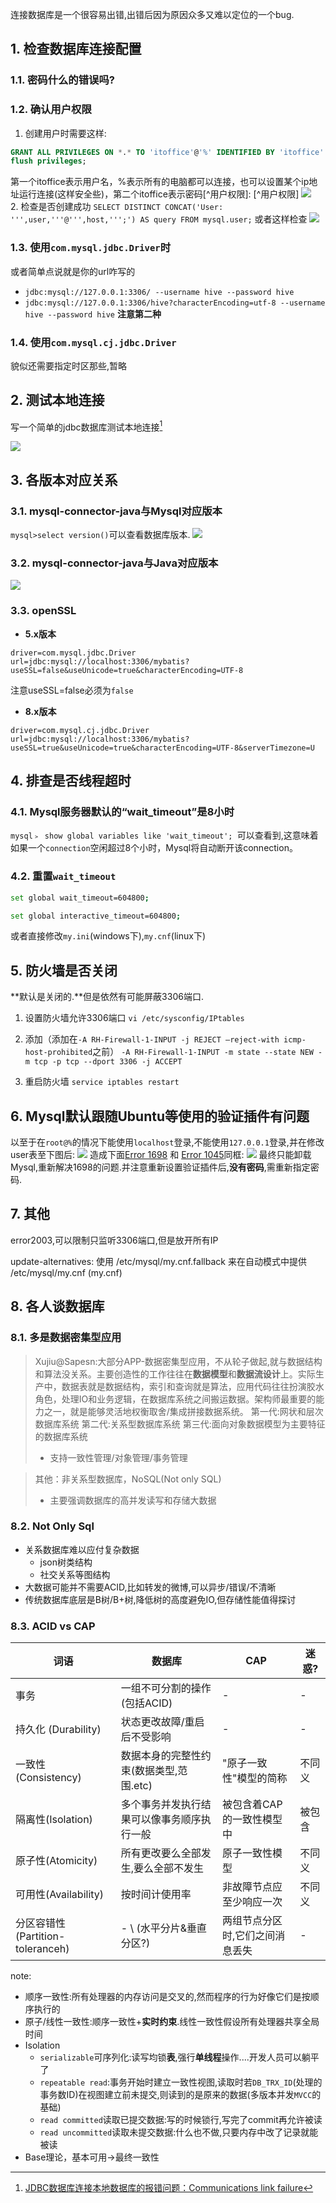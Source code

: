 连接数据库是一个很容易出错,出错后因为原因众多又难以定位的一个bug.

## 1. 检查数据库连接配置 

### 1.1. 密码什么的错误吗?
### 1.2. 确认用户权限
1. 创建用户时需要这样:
```sql
GRANT ALL PRIVILEGES ON *.* TO 'itoffice'@'%' IDENTIFIED BY 'itoffice' WITH GRANT OPTION;
flush privileges;
```
第一个itoffice表示用户名，%表示所有的电脑都可以连接，也可以设置某个ip地址运行连接(这样安全些)，第二个itoffice表示密码[^用户权限]:
[^用户权限]
![](https://gitee.com/istarwyh/images/raw/master/1592828559_20200622065304296_3467.png)  
2. 检查是否创建成功
`SELECT DISTINCT CONCAT('User: ''',user,'''@''',host,''';') AS query FROM mysql.user;`
或者这样检查
![](https://gitee.com/istarwyh/images/raw/master/1592828560_20200622123559120_11222.png)
### 1.3. 使用`com.mysql.jdbc.Driver`时
或者简单点说就是你的url咋写的
- `jdbc:mysql://127.0.0.1:3306/ --username hive --password hive`
- `jdbc:mysql://127.0.0.1:3306/hive?characterEncoding=utf-8 --username hive --password hive`
**注意第二种**
### 1.4. 使用`com.mysql.cj.jdbc.Driver`
貌似还需要指定时区那些,暂略
## 2. 测试本地连接
写一个简单的jdbc数据库测试本地连接[^测试本地连接]
[^测试本地连接]:[JDBC数据库连接本地数据库的报错问题：Communications link failure](https://blog.csdn.net/qq_41907816/article/details/89104699?utm_medium=distribute.pc_relevant_t0.none-task-blog-BlogCommendFromMachineLearnPai2-1.nonecase&depth_1-utm_source=distribute.pc_relevant_t0.none-task-blog-BlogCommendFromMachineLearnPai2-1.nonecase)

![](https://gitee.com/istarwyh/images/raw/master/1592828557_20200622063755308_23608.png)

## 3. 各版本对应关系
### 3.1. mysql-connector-java与Mysql对应版本
`mysql>select version()`可以查看数据库版本.
![](https://gitee.com/istarwyh/images/raw/master/1592828557_20200622063549719_10920.png)
### 3.2. mysql-connector-java与Java对应版本
![](https://gitee.com/istarwyh/images/raw/master/1592828557_20200622063659410_2684.png)
### 3.3. openSSL
- **5.x版本**
```properties
driver=com.mysql.jdbc.Driver
url=jdbc:mysql://localhost:3306/mybatis?useSSL=false&useUnicode=true&characterEncoding=UTF-8
```
注意useSSL=false必须为`false`

- **8.x版本**
```properties
driver=com.mysql.cj.jdbc.Driver
url=jdbc:mysql://localhost:3306/mybatis?useSSL=true&useUnicode=true&characterEncoding=UTF-8&serverTimezone=U
```
## 4. 排查是否线程超时
### 4.1. Mysql服务器默认的“wait_timeout”是8小时
`mysql﹥ show global variables like 'wait_timeout'; `可以查看到,这意味着如果一个`connection`空闲超过8个小时，Mysql将自动断开该connection。

### 4.2. 重置`wait_timeout`
```sh
set global wait_timeout=604800; 

set global interactive_timeout=604800;
```

或者直接修改`my.ini`(windows下),`my.cnf`(linux下)
## 5. 防火墙是否关闭
**默认是关闭的.**但是依然有可能屏蔽3306端口.

1. 设置防火墙允许3306端口
`vi /etc/sysconfig/IPtables`
2. 添加（添加在`-A RH-Firewall-1-INPUT -j REJECT –reject-with icmp-host-prohibited`之前）
`-A RH-Firewall-1-INPUT -m state --state NEW -m tcp -p tcp --dport 3306 -j ACCEPT`


3. 重启防火墙
`service iptables restart`

## 6. Mysql默认跟随Ubuntu等使用的验证插件有问题
以至于在`root@%`的情况下能使用`localhost`登录,不能使用`127.0.0.1`登录,并在修改user表至下图后:
![](https://gitee.com/istarwyh/images/raw/master/1613976081_20210124180250907_31089.png)
造成下面[Error 1698](https://stackoverflow.com/questions/39281594/error-1698-28000-access-denied-for-user-rootlocalhost) 和 [Error 1045](https://stackoverflow.com/questions/21944936/error-1045-28000-access-denied-for-user-rootlocalhost-using-password-y/42967789#42967789)同框:
![](https://gitee.com/istarwyh/images/raw/master/1613976081_20210124180040702_31026.png)
最终只能卸载Mysql,重新解决1698的问题.并注意重新设置验证插件后,**没有密码**,需重新指定密码.

## 7. 其他
error2003,可以限制只监听3306端口,但是放开所有IP

update-alternatives: 使用 /etc/mysql/my.cnf.fallback 来在自动模式中提供 /etc/mysql/my.cnf (my.cnf)
## 8. 各人谈数据库
### 8.1. 多是数据密集型应用
>Xujiu@Sapesn:大部分APP-数据密集型应用，不从轮子做起,就与数据结构和算法没关系。主要创造性的工作往往在**数据模型**和**数据流设计**上。实际生产中，数据表就是数据结构，索引和查询就是算法，应用代码往往扮演胶水角色，处理IO和业务逻辑，在数据库系统之间搬运数据。架构师最重要的能力之一，就是能够灵活地权衡取舍/集成拼接数据系统。
第一代:网状和层次数据库系统
第二代:关系型数据库系统
第三代:面向对象数据模型为主要特征的数据库系统
>- 支持一致性管理/对象管理/事务管理

>其他：非关系型数据库，NoSQL(Not only SQL)
>- 主要强调数据库的高并发读写和存储大数据
### 8.2. Not Only Sql
- 关系数据库难以应付复杂数据
    - json树类结构
    - 社交关系等图结构
- 大数据可能并不需要ACID,比如转发的微博,可以异步/错误/不清晰
- 传统数据库底层是B树/B+树,降低树的高度避免IO,但存储性能值得探讨
### 8.3. ACID vs CAP
|              词语               |                 数据库                  |              CAP              | 迷惑? |
| ------------------------------- | --------------------------------------- | ----------------------------- | ----- |
| 事务                            | 一组不可分割的操作(包括ACID)             | -                             | -      |
| 持久化 (Durability)             | 状态更改故障/重启后不受影响               | -                             | -      |
| 一致性(Consistency)             | 数据本身的完整性约束(数据类型,范围.etc)   | "原子一致性"模型的简称         | 不同义 |
| 隔离性(Isolation)               | 多个事务并发执行结果可以像事务顺序执行一般 | 被包含着CAP的一致性模型中      | 被包含 |
| 原子性(Atomicity)               | 所有更改要么全部发生,要么全部不发生       | 原子一致性模型                 | 不同义 |
| 可用性(Availability)            | 按时间计使用率                           | 非故障节点应至少响应一次        | 不同义 |
| 分区容错性(Partition-toleranceh) | - \ (水平分片&垂直分区?)                 | 两组节点分区时,它们之间消息丢失 | -      |

note:

- 顺序一致性:所有处理器的内存访问是交叉的,然而程序的行为好像它们是按顺序执行的
- 原子/线性一致性:顺序一致性+**实时约束**.线性一致性假设所有处理器共享全局时间
- Isolation
    - `serializable`可序列化:读写均锁**表**,强行**单线程**操作....开发人员可以躺平了
    - `repeatable read`:事务开始时建立一致性视图,读取时若`DB_TRX_ID`(处理的事务数ID)在视图建立前未提交,则读到的是原来的数据(多版本并发`MVCC`的基础)
    - `read committed`读取已提交数据:写的时候锁行,写完了commit再允许被读
    - `read uncommitted`读取未提交数据:什么也不做,只要内存中改了记录就能被读
- Base理论，基本可用->最终一致性